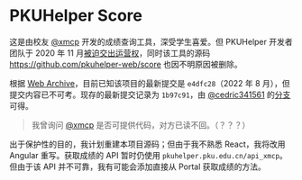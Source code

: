 # PKUHelper Score

这是由校友 [@xmcp](https://github.com/xmcp) 开发的成绩查询工具，深受学生喜爱。但 PKUHelper 开发者团队于 2020 年 11 月[被迫交出运营权](https://pkuhelper-web.github.io/announce_v3.html)，同时该工具的源码 https://github.com/pkuhelper-web/score 也因不明原因被删除。

根据 [Web Archive](https://web.archive.org/web/20201031234921/https://github.com/pkuhelper-web/score)，目前已知该项目的最新提交是 `e4dfc28`（2022 年 8 月），但提交内容已不可考。现存的最新提交记录为 `1b97c91`，由 [@cedric341561](https://github.com/cedric341561) 的[分支](https://github.com/cedric341561/score)可得。

> 我曾询问 [@xmcp](https://github.com/xmcp) 是否可提供代码，对方已读不回。（？？？）

出于保护性的目的，我计划重建本项目源码；但由于我不熟悉 React，我将改用 Angular 重写。获取成绩的 API 暂时仍使用 `pkuhelper.pku.edu.cn/api_xmcp`。但由于该 API 并不可靠，我有可能会添加直接从 Portal 获取成绩的方法。
